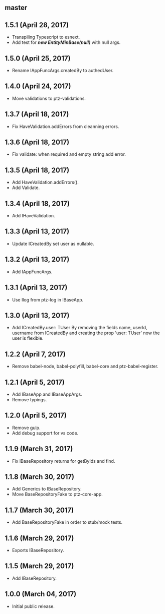 ## master


## 1.5.1 (April 28, 2017)

* Transpiling Typescript to esnext.
* Add test for ***new EntityMinBase(null)*** with null args.

## 1.5.0 (April 25, 2017)

* Rename IAppFuncArgs.createdBy to authedUser.

## 1.4.0 (April 24, 2017)

* Move validations to ptz-validations.

## 1.3.7 (April 18, 2017)

* Fix HaveValidation.addErrors from cleanning errors.

## 1.3.6 (April 18, 2017)

* Fix validate: when required and empty string add error.

## 1.3.5 (April 18, 2017)

* Add HaveValidation.addErrors().
* Add Validate.

## 1.3.4 (April 18, 2017)

* Add IHaveValidation.

## 1.3.3 (April 13, 2017)

* Update ICreatedBy set user as nullable.

## 1.3.2 (April 13, 2017)

* Add IAppFuncArgs.

## 1.3.1 (April 13, 2017)

* Use Ilog from ptz-log in IBaseApp.

## 1.3.0 (April 13, 2017)

* Add ICreatedBy.user: TUser
    By removing the fields name, userId, username from ICreatedBy
    and creating the prop 'user: TUser'
    now the user is flexible.

## 1.2.2 (April 7, 2017)

* Remove babel-node, babel-polyfill, babel-core and ptz-babel-register.

## 1.2.1 (April 5, 2017)

* Add IBaseApp and IBaseAppArgs.
* Remove typings.

## 1.2.0 (April 5, 2017)

* Remove gulp.
* Add debug support for vs code.

## 1.1.9 (March 31, 2017)

* Fix IBaseRepository returns for getByIds and find.

## 1.1.8 (March 30, 2017)

* Add Generics to IBaseRepository.
* Move BaseRepositoryFake to ptz-core-app.

## 1.1.7 (March 30, 2017)

* Add BaseRepositoryFake in order to stub/mock tests.

## 1.1.6 (March 29, 2017)

* Exports IBaseRepository.

## 1.1.5 (March 29, 2017)

* Add IBaseRepository.

## 1.0.0 (March 04, 2017)

* Initial public release.
